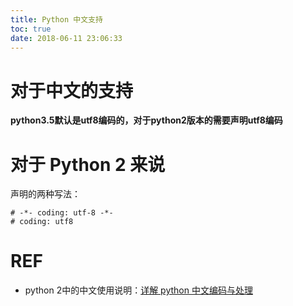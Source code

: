 ```yaml
---
title: Python 中文支持
toc: true
date: 2018-06-11 23:06:33
---
```

# 对于中文的支持

**python3.5默认是utf8编码的，对于python2版本的需要声明utf8编码**



# 对于 Python 2 来说

声明的两种写法：


    # -*- coding: utf-8 -*-
    # coding: utf8







# REF

- python 2中的中文使用说明：[详解 python 中文编码与处理](https://my.oschina.net/leejun2005/blog/74430)